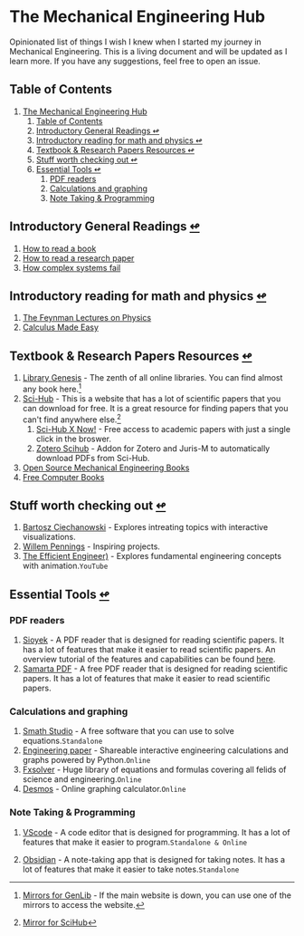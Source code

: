 # The Mechanical Engineering Hub

Opinionated list of things I wish I knew when I started my journey in Mechanical Engineering. This is a living document and will be updated as I learn more. If you have any suggestions, feel free to open an issue.

## Table of Contents

1. [The Mechanical Engineering Hub](#the-mechanical-engineering-hub)
   1. [Table of Contents](#table-of-contents)
   2. [Introductory General Readings ↫](#introductory-general-readings-)
   3. [Introductory reading for math and physics ↫](#introductory-reading-for-math-and-physics-)
   4. [Textbook \& Research Papers Resources ↫](#textbook--research-papers-resources-)
   5. [Stuff worth checking out ↫](#stuff-worth-checking-out-)
   6. [Essential Tools ↫](#essential-tools-)
      1. [PDF readers](#pdf-readers)
      2. [Calculations and graphing](#calculations-and-graphing)
      3. [Note Taking \& Programming](#note-taking--programming)

## Introductory General Readings [↫](#table-of-contents)

1. [How to read a book](https://fs.blog/how-to-read-a-book/)
2. [How to read a research paper](http://ccr.sigcomm.org/online/files/p83-keshavA.pdf)
3. [How complex systems fail](https://how.complexsystems.fail/)

## Introductory reading for math and physics [↫](#table-of-contents)

1. [The Feynman Lectures on Physics](https://www.feynmanlectures.caltech.edu/)
2. [Calculus Made Easy](https://calculusmadeeasy.org/)

## Textbook & Research Papers Resources [↫](#table-of-contents)

1. [Library Genesis](https://libgen.is/) - The zenth of all online libraries. You can find almost any book here.[^1]
2. [Sci-Hub](https://sci-hub.se/) - This is a website that has a lot of scientific papers that you can download for free. It is a great resource for finding papers that you can't find anywhere else.[^2]
   1. [Sci-Hub X Now!](https://github.com/gchenfc/sci-hub-now) - Free access to academic papers with just a single click in the broswer.
   2. [Zotero Scihub](https://github.com/ethanwillis/zotero-scihub) - Addon for Zotero and Juris-M to automatically download PDFs from Sci-Hub.
3. [Open Source Mechanical Engineering Books](https://www.intechopen.com/subjects/121)
4. [Free Computer Books](https://freecomputerbooks.com/)

[^1]: [Mirrors for GenLib](https://libgen.onl/library-genesis/) - If the main website is down, you can use one of the mirrors to access the website.
[^2]: [Mirror for SciHub](https://sci-hub.hkvisa.net/)

## Stuff worth checking out [↫](#table-of-contents)

1. [Bartosz Ciechanowski](https://ciechanow.ski/archives/) - Explores intreating topics with interactive visualizations.
2. [Willem Pennings](https://willempennings.nl/) - Inspiring projects.
3. [The Efficient Engineer)](https://www.youtube.com/@TheEfficientEngineer) - Explores fundamental engineering concepts with animation.`YouTube`

## Essential Tools [↫](#table-of-contents)

### PDF readers

1. [Sioyek](https://sioyek.info/) - A PDF reader that is designed for reading scientific papers. It has a lot of features that make it easier to read scientific papers. An overview tutorial of the features and capabilities can be found [here](https://www.youtube.com/watch?v=RaHRvnb0dY8&t=1506s).
2. [Samarta PDF](https://www.sumatrapdfreader.org/free-pdf-reader.html) - A free PDF reader that is designed for reading scientific papers. It has a lot of features that make it easier to read scientific papers.

### Calculations and graphing
1. [Smath Studio](https://smath.com/en-US) - A free software that you can use to solve equations.`Standalone`
2. [Engineering paper](https://engineeringpaper.xyz/) - Shareable interactive engineering calculations and graphs powered by Python.`Online`
3. [Fxsolver](https://www.fxsolver.com/) - Huge library of equations and formulas covering all felids of science and engineering.`Online`
4. [Desmos](https://www.desmos.com/) - Online graphing calculator.`Online`
<!-- 5. [NumPad](https://numpad.io/) - Online calculator with units and constants.`Online` -->

### Note Taking & Programming 


1. [VScode](https://code.visualstudio.com/) - A code editor that is designed for programming. It has a lot of features that make it easier to program.`Standalone & Online`
 
2. [Obsidian](https://obsidian.md/) - A note-taking app that is designed for taking notes. It has a lot of features that make it easier to take notes.`Standalone`


<!-- ~~~~~~~~~~~~~~~~~~~~~~~~~~~~~~~~~~~~~~~~~~~~~~~~~~~~~~~~~~~~~~~~~~~~~~~~~~~~~~~~~~~~~~~ -->
<!-- ## Recommended books for Mechanical Engineering [↫](#table-of-contents) [^3]
[^3]: use [Library Genesis](#online-resources-%E2%86%ABtable-of-contents) to download the books.
### Introduction

1. An Introduction to Mechanical Engineering by Jonathan Wickert
Fundamentals

### Engineering Mechanics [↫](#table-of-contents)

#### Statics

1. Engineering Mechanics: Statics by Hibbeler
2. Engineering Mechanics: Statics by Meriam and Kraige (supplement)
3. Mechanics (Dover Books on Physics) by Hartog (Also covers basic dynamics)

#### Dynamics

1. Engineering Mechanics: Dynamics by Hibbeler
5. Engineering Dynamics: A Comprehensive introduction by Kasdin and Paley
6. Fundamentals of Applied Dynamics by Williams Jr

### Mechanics of Materials [↫](#table-of-contents)

1. Mechanics of Materials by Hibbeler
2. Mechanics of Materials by Gere and Goodno (or the older editions by Gere and Timoshenko)
3. Mechanics of Materials by Popov
4. Strength of Materials (Dover Books on Physics) by Den Hartog
5. Advanced Strength of Materials (Dover Civil and Mechanical Engineering) by Den Hartog
6. History of Strength of Materials by Timoshenko (Interesting read to go along with the above)

### Material Science [↫]#table-of-contents)

1. Fundamentals of Materials Science and Engineering - Callister and Rethwisch (Crystallography)
2. Mechanical Behavior of Materials - Dowling (Excellent resource on material failure)
3. The New Science of Strong Materials or Why You Don't Fall through the Floor - Gordon

### Fluid Mechanics [↫](#introduction)

1. Fluid Mechanics: Fundamentals and Applications by Çengel and Cimbala
2. Fluid Mechanics by Kundu and Cohen

### Thermodynamics [↫](#introduction)

1. Thermodynamics: An Engineering Approach by Çengel and Boles
2. Fundamentals of Engineering Thermodynamics by Moran, Shapiro, Boettner, and Bailey
3. Fundamentals of Thermodynamics by Borgnakke and Sonntag

### Mechanical Design [↫](#introduction)

1. Fundamentals of Machine Component Design by Juvinall and Marshek
2. Materials Selection in Mechanical Design by Ashby
3. Shigley's Mechanical Engineering Design by Budynas and Nisbett
4. Machine Design: An Integrated Approach by Norton
5. DANotes: Design and Analysis of Machine Elements by Douglas Wright
6. Machine Elements in Mechanical Design by Mott, Vavrek and Wang

### Heat Transfer [↫](#introduction)

1. Heat and Mass Transfer: Fundamentals and Applications by Çengel and Ghajar
2. Fundamentals of Heat and Mass Transfer (or introduction to Heat Transfer) by Incropera, DeWitt, Bergman, and Lavine
3. A Heat Transfer Textbook (Dover Civil and Mechanical Engineering) by John H Lienhard V and John H Lienhard IV

### Special Topics [↫](#introduction)

#### Vibrations

1. Engineering Vibration by Inman
2. Mechanical Vibration: Analysis, Uncertainties, and Control by Benaroya
3. Mechanical Vibrations by Rao
4. Fundamentals of Vibrations by Meirovitch
5. Mechanical Vibrations by Den Hartog (Dover Civil and Mechanical Engineering)
Special Topics

#### Manufacturing

1. Fundamentals of Modern Manufacturing: Materials, Processes, and Systems by Groover
Manufacturing Processes for Engineering Materials by Kalpakjian and Schmid
DeGarmo’s Materials and Processes in Manufacturing by Black and Kohser
Aerodynamics
1. Fundamentals of Aerodynamics by Anderson
2. Foundations of Aerodynamics: Bases of Aerodynamic Design by Kuethe and Chow

#### Computational Fluid Dynamics

1. Computational Fluid Dynamics: The Basics with Applications by Anderson
2. Computational Fluid Mechanics and Heat Transfer by Pletcher, Tannehill and Anderson

#### Orbital Mechanics

1. Fundamentals of Astrodynamics (Dover Books on Aeronautical Engineering) by Bate, Mueller, and White (Classic from 1971)
1. Orbital Mechanics for Engineering Students by Curtis
1. Fundamentals of Astrodynamics and Applications by Vallado
2. An introduction to the Mathematics and Methods of Astrodynamics by Battin
Space System Design
1. Spacecraft Systems Engineering by Fortescue, Stark, and Swinerd
2. Space Vehicle Design by Griffin and French
3. Space Mission Engineering: The New Space Mission Analysis and Design by Wertz, Everett, and Puschell
4. The Space Environment: Implications for Spacecraft Design by Tribble

#### Propulsion

1. Mechanics and Thermodynamics of Propulsion by Hill and Peterson
2. Rocket Propulsion Elements by Sutton and Biblarz
3. Modern Engineering for Design of Liquid Propellant Rocket Engines by Huzel and Huang
4. Blazing the Trail: The Early History of Spacecraft and Rocketry by Gruntman (Interesting and well written text to go with the above)

#### Flight Mechanics

1. Mechanics of Flight by Phillips
2. Aircraft Flight Dynamics by Stengel
3. Airplane Stability and Control: A History of the Technologies that Made Aviation Possible by Abzug and Larrabee

#### Aircraft Design

1. Aircraft Design: A Conceptual Approach by Raymer
2. Aircraft Structures for Engineering Students by Megson
3. Aircraft Structures (Dover Books on Aeronautical Engineering) by Peery
4. Analysis and Design of Flight Vehicle Structures by Bruhn
5. Airframe Structural Design: Practical Design Information and Data on Aircraft Structures by Niu
6. Compressible Fluid Mechanics
7. Modern Compressible Flow: With Historical Perspective by Anderson
8. introduction to Compressible Fluid Flow by Oosthuizen and Carscallen
9. Elements of Gasdynamics (Dover) by Liepmann and Roshko

#### Internal Combustion Engine

1. Engineering Fundamentals of the Internal Combustion Engine by Pulkrabek
2. Internal Combustion Engine Fundamentals by Heywood

#### Combustion Theory

1. An Introduction to Combustion: Concepts and Applications by Turns
2. Principles of Combustion by Kuo
3. Combustion by Glassman, Yetter, and Glumac
4. Combustion Theory by Williams

#### Control Systems Engineering

1. Modern Control Engineering by Ogata
2. Control Systems Engineering by Nise
3. Modern Control Theory by Brogan
4. Multivariable Feedback Control: Analysis and Design by Skogestad and Postlethwaite
5. Optimal Control Theory: An Introduction (Dover Books on Electrical Engineering) by Kirk
6. A Course in Robust Control Theory: A Convex Approach by Dullerud and Paganini

#### Advanced Dynamics

1. Intermediate Dynamics for Engineers: A Unified Treatment of Newton-Euler and Lagrangian Mechanics by O'Reilly
2. Classical Dynamics (Dover Books) by Greenwood
3. Advanced Dynamics by Greenwood
Tensor Calculus and Analytical Dynamics by Papastavridis
4. Analytical Mechanics: A Comprehensive Treatise on the Dynamics of Constrained Systems by Papastavridis

#### Analytical Mechanics

1. Goldstein - Classical Mechanics
2. Scheck - Mechanics
3. Corben and Stehle - Classical Mechanics (Dover Books on Physics)
4. Arnold - Mathematical Methods of Classical Mechanics
5. Abraham and Marsden - Foundations of Mechanics (very advanced)
6. Whittaker - A Treatise on the Analytical Dynamics of Particles and Rigid Bodies (Classic reference)

#### Acoustics

1. Fundamentals of Engineering Acoustics by Kinsler
2. Acoustics by Beranek -->
